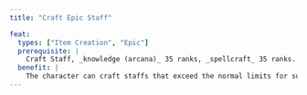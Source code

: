 ```yaml
---
title: "Craft Epic Staff"

feat:
  types: ["Item Creation", "Epic"]
  prerequisite: |
    Craft Staff, _knowledge (arcana)_ 35 ranks, _spellcraft_ 35 ranks.
  benefit: |
    The character can craft staffs that exceed the normal limits for such items.
---
```

